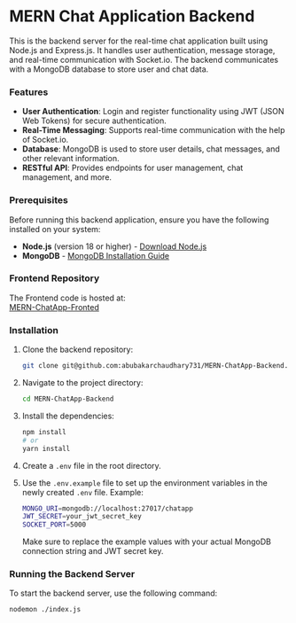 # MERN Chat Application Backend

This is the backend server for the real-time chat application built using Node.js and Express.js. It handles user authentication, message storage, and real-time communication with Socket.io. The backend communicates with a MongoDB database to store user and chat data.

### Features

- **User Authentication**: Login and register functionality using JWT (JSON Web Tokens) for secure authentication.
- **Real-Time Messaging**: Supports real-time communication with the help of Socket.io.
- **Database**: MongoDB is used to store user details, chat messages, and other relevant information.
- **RESTful API**: Provides endpoints for user management, chat management, and more.

### Prerequisites

Before running this backend application, ensure you have the following installed on your system:

- **Node.js** (version 18 or higher) - [Download Node.js](https://nodejs.org/)
- **MongoDB** - [MongoDB Installation Guide](https://docs.mongodb.com/manual/installation/)

### Frontend Repository

The Frontend code is hosted at:  
[MERN-ChatApp-Fronted](https://github.com/abubakarchaudhary731/MERN-ChatApp-Frontend)

### Installation

1. Clone the backend repository:

    ```bash
    git clone git@github.com:abubakarchaudhary731/MERN-ChatApp-Backend.git
    ```

2. Navigate to the project directory:

    ```bash
    cd MERN-ChatApp-Backend
    ```

3. Install the dependencies:

    ```bash
    npm install
    # or
    yarn install
    ```

4. Create a `.env` file in the root directory.

5. Use the `.env.example` file to set up the environment variables in the newly created `.env` file. Example:

    ```bash
    MONGO_URI=mongodb://localhost:27017/chatapp
    JWT_SECRET=your_jwt_secret_key
    SOCKET_PORT=5000
    ```

    Make sure to replace the example values with your actual MongoDB connection string and JWT secret key.

### Running the Backend Server

To start the backend server, use the following command:

```bash
nodemon ./index.js
```